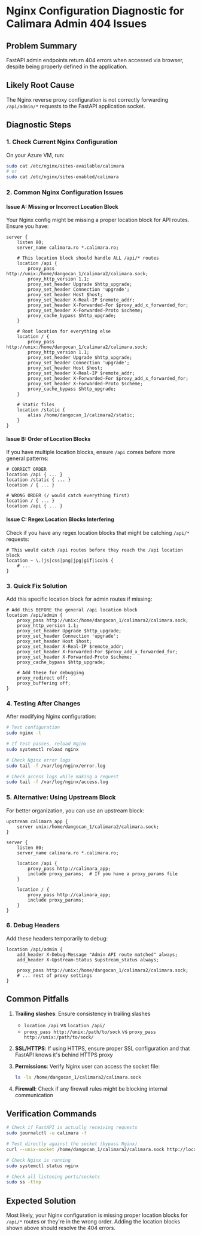 # Nginx Configuration Diagnostic for Calimara Admin 404 Issues

## Problem Summary
FastAPI admin endpoints return 404 errors when accessed via browser, despite being properly defined in the application.

## Likely Root Cause
The Nginx reverse proxy configuration is not correctly forwarding `/api/admin/*` requests to the FastAPI application socket.

## Diagnostic Steps

### 1. Check Current Nginx Configuration
On your Azure VM, run:
```bash
sudo cat /etc/nginx/sites-available/calimara
# or
sudo cat /etc/nginx/sites-enabled/calimara
```

### 2. Common Nginx Configuration Issues

#### Issue A: Missing or Incorrect Location Block
Your Nginx config might be missing a proper location block for API routes. Ensure you have:

```nginx
server {
    listen 80;
    server_name calimara.ro *.calimara.ro;
    
    # This location block should handle ALL /api/* routes
    location /api {
        proxy_pass http://unix:/home/dangocan_1/calimara2/calimara.sock;
        proxy_http_version 1.1;
        proxy_set_header Upgrade $http_upgrade;
        proxy_set_header Connection 'upgrade';
        proxy_set_header Host $host;
        proxy_set_header X-Real-IP $remote_addr;
        proxy_set_header X-Forwarded-For $proxy_add_x_forwarded_for;
        proxy_set_header X-Forwarded-Proto $scheme;
        proxy_cache_bypass $http_upgrade;
    }
    
    # Root location for everything else
    location / {
        proxy_pass http://unix:/home/dangocan_1/calimara2/calimara.sock;
        proxy_http_version 1.1;
        proxy_set_header Upgrade $http_upgrade;
        proxy_set_header Connection 'upgrade';
        proxy_set_header Host $host;
        proxy_set_header X-Real-IP $remote_addr;
        proxy_set_header X-Forwarded-For $proxy_add_x_forwarded_for;
        proxy_set_header X-Forwarded-Proto $scheme;
        proxy_cache_bypass $http_upgrade;
    }
    
    # Static files
    location /static {
        alias /home/dangocan_1/calimara2/static;
    }
}
```

#### Issue B: Order of Location Blocks
If you have multiple location blocks, ensure `/api` comes before more general patterns:

```nginx
# CORRECT ORDER
location /api { ... }
location /static { ... }
location / { ... }

# WRONG ORDER (/ would catch everything first)
location / { ... }
location /api { ... }
```

#### Issue C: Regex Location Blocks Interfering
Check if you have any regex location blocks that might be catching `/api/*` requests:

```nginx
# This would catch /api routes before they reach the /api location block
location ~ \.(js|css|png|jpg|gif|ico)$ {
    # ...
}
```

### 3. Quick Fix Solution

Add this specific location block for admin routes if missing:

```nginx
# Add this BEFORE the general /api location block
location /api/admin {
    proxy_pass http://unix:/home/dangocan_1/calimara2/calimara.sock;
    proxy_http_version 1.1;
    proxy_set_header Upgrade $http_upgrade;
    proxy_set_header Connection 'upgrade';
    proxy_set_header Host $host;
    proxy_set_header X-Real-IP $remote_addr;
    proxy_set_header X-Forwarded-For $proxy_add_x_forwarded_for;
    proxy_set_header X-Forwarded-Proto $scheme;
    proxy_cache_bypass $http_upgrade;
    
    # Add these for debugging
    proxy_redirect off;
    proxy_buffering off;
}
```

### 4. Testing After Changes

After modifying Nginx configuration:

```bash
# Test configuration
sudo nginx -t

# If test passes, reload Nginx
sudo systemctl reload nginx

# Check Nginx error logs
sudo tail -f /var/log/nginx/error.log

# Check access logs while making a request
sudo tail -f /var/log/nginx/access.log
```

### 5. Alternative: Using Upstream Block

For better organization, you can use an upstream block:

```nginx
upstream calimara_app {
    server unix:/home/dangocan_1/calimara2/calimara.sock;
}

server {
    listen 80;
    server_name calimara.ro *.calimara.ro;
    
    location /api {
        proxy_pass http://calimara_app;
        include proxy_params;  # If you have a proxy_params file
    }
    
    location / {
        proxy_pass http://calimara_app;
        include proxy_params;
    }
}
```

### 6. Debug Headers

Add these headers temporarily to debug:

```nginx
location /api/admin {
    add_header X-Debug-Message "Admin API route matched" always;
    add_header X-Upstream-Status $upstream_status always;
    
    proxy_pass http://unix:/home/dangocan_1/calimara2/calimara.sock;
    # ... rest of proxy settings
}
```

## Common Pitfalls

1. **Trailing slashes**: Ensure consistency in trailing slashes
   - `location /api` vs `location /api/`
   - `proxy_pass http://unix:/path/to/sock` vs `proxy_pass http://unix:/path/to/sock/`

2. **SSL/HTTPS**: If using HTTPS, ensure proper SSL configuration and that FastAPI knows it's behind HTTPS proxy

3. **Permissions**: Verify Nginx user can access the socket file:
   ```bash
   ls -la /home/dangocan_1/calimara2/calimara.sock
   ```

4. **Firewall**: Check if any firewall rules might be blocking internal communication

## Verification Commands

```bash
# Check if FastAPI is actually receiving requests
sudo journalctl -u calimara -f

# Test directly against the socket (bypass Nginx)
curl --unix-socket /home/dangocan_1/calimara2/calimara.sock http://localhost/api/admin/test-ai-moderation

# Check Nginx is running
sudo systemctl status nginx

# Check all listening ports/sockets
sudo ss -tlnp
```

## Expected Solution

Most likely, your Nginx configuration is missing proper location blocks for `/api/*` routes or they're in the wrong order. Adding the location blocks shown above should resolve the 404 errors.
